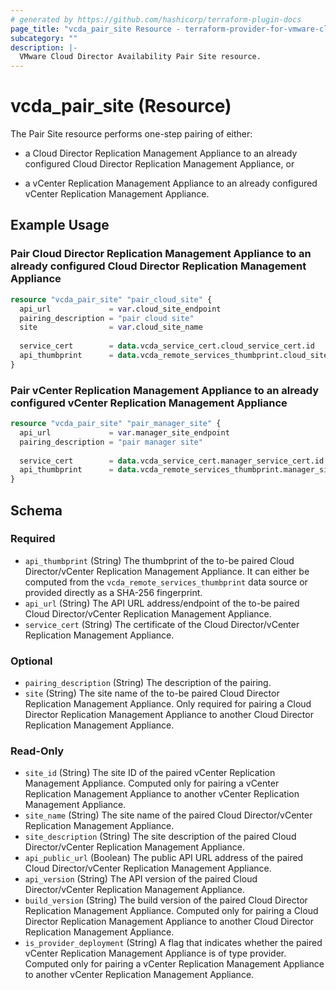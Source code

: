 ```yaml
---
# generated by https://github.com/hashicorp/terraform-plugin-docs
page_title: "vcda_pair_site Resource - terraform-provider-for-vmware-cloud-director-availability"
subcategory: ""
description: |-
  VMware Cloud Director Availability Pair Site resource.
---
```


# vcda_pair_site (Resource)

The Pair Site resource performs one-step pairing of either:

- a Cloud Director Replication Management Appliance to an already configured
  Cloud Director Replication Management Appliance, or

- a vCenter Replication Management Appliance to an already configured vCenter Replication Management Appliance.

## Example Usage

### Pair Cloud Director Replication Management Appliance to an already configured Cloud Director Replication Management Appliance

```terraform
resource "vcda_pair_site" "pair_cloud_site" {
  api_url             = var.cloud_site_endpoint
  pairing_description = "pair cloud site"
  site                = var.cloud_site_name
  
  service_cert        = data.vcda_service_cert.cloud_service_cert.id
  api_thumbprint      = data.vcda_remote_services_thumbprint.cloud_site_thumbprint.id
}
```

### Pair vCenter Replication Management Appliance to an already configured vCenter Replication Management Appliance

```terraform
resource "vcda_pair_site" "pair_manager_site" {
  api_url             = var.manager_site_endpoint
  pairing_description = "pair manager site"
  
  service_cert        = data.vcda_service_cert.manager_service_cert.id
  api_thumbprint      = data.vcda_remote_services_thumbprint.manager_site_thumbprint.id
}
```

<!-- schema generated by tfplugindocs -->

## Schema

### Required

- `api_thumbprint` (String) The thumbprint of the to-be paired Cloud Director/vCenter Replication Management Appliance.
  It can either be computed from
  the `vcda_remote_services_thumbprint` data source or provided directly as a SHA-256 fingerprint.
- `api_url` (String) The API URL address/endpoint of the to-be paired Cloud Director/vCenter Replication Management
  Appliance.
- `service_cert` (String) The certificate of the Cloud Director/vCenter Replication Management Appliance.

### Optional

- `pairing_description` (String) The description of the pairing.
- `site` (String) The site name of the to-be paired Cloud Director Replication Management Appliance.
  Only required for pairing a Cloud Director Replication Management Appliance to another Cloud Director Replication
  Management Appliance.

### Read-Only

- `site_id` (String) The site ID of the paired vCenter Replication Management Appliance. Computed only for pairing a
  vCenter Replication Management Appliance to another vCenter Replication Management Appliance.
- `site_name` (String) The site name of the paired Cloud Director/vCenter Replication Management Appliance.
- `site_description` (String) The site description of the paired Cloud Director/vCenter Replication Management
  Appliance.
- `api_public_url` (Boolean) The public API URL address of the paired Cloud Director/vCenter Replication Management
  Appliance.
- `api_version` (String) The API version of the paired Cloud Director/vCenter Replication Management Appliance.
- `build_version` (String) The build version of the paired Cloud Director Replication Management Appliance. Computed
  only for pairing a Cloud Director Replication Management Appliance to another Cloud Director Replication Management
  Appliance.
- `is_provider_deployment` (String) A flag that indicates whether the paired vCenter Replication Management Appliance is
  of type provider. Computed only for pairing a vCenter Replication Management Appliance to another vCenter Replication
  Management Appliance.
